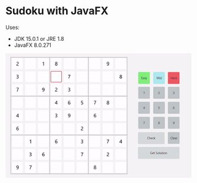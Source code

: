 # Sudoku with JavaFX
Uses:
* JDK 15.0.1 or JRE 1.8
* JavaFX 8.0.271


![alt text](https://github.com/austinwhite/sudoku_JavaFX/blob/main/sudoku_video.gif)
